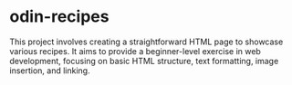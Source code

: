 # odin-recipes
This project involves creating a straightforward HTML page to showcase various recipes. It aims to provide a beginner-level exercise in web development, focusing on basic HTML structure, text formatting, image insertion, and linking.
